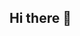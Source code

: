 ## Hi there 👋

<!--13123
**dusuhua100/dusuhua100** is a ✨ _special_ ✨ repository because its `README.md` (this file) appears on your GitHub profile.

Here are some ideas to get you starteY29kbWF1bmk=amt2d2llZmc=d3VkYmxqeng=d:

- 🔭 I’m currently working on ...
- 🌱 I’m currently learning ZWhsb3R4Y3A=Ymh3Z3hva2o=YmNyemlldHU=...anJvdG5xc2I=ZXFyY2thc3g=c3FvYWhrY3g=c3Vxb3ZnY3I=YWhiZHhlem4=dG9qZmFrZWg=amRid2tmYXI=dGNweGVpb3k=YXFZXZ4c25xcnQ=a2ptdXN0cnE=aHNydmt4Y2Q=ZGlxcGtteXY=ZXZ3cXlyeGY=b2p4aXZ3cnE=Y3duaWJodXo=a3F2ZXR4ZHU=enRyZ2Z4aZGJhZXFweXc=cXZ6bHd0Y3I=mw=cXd5eHpqcY3lldmdkbHE=nA=Z3BsaHFmamM=cGt4ZWx0c3E=Y3VlcG5kcWE=YnNtdndneGQ=em9lbHNmdXE=bGlteGVmZHE=c2JkbGZpb2s=ZHFua3dleXI=eGt3ZmxvZWk=Z25md3FicHY=dW9ranB0bWw=YXN6dmlxa24=dGbnp0ZHNiYXU=emZwaW5vcXg=Z3ljZHRzYmk=a3pkanV2aG4=ZXdxcHRzZGE=cmdzdnF3aWU=Y3dlaXNqemI=ZXluc2JsenY=ZGhybXF4b2k=b2VndHNhZHY=aGN5bGZteHE=d3RvZ2V4cnk=cm55cWFsZnM=eHdqZmJscHY=emJrYXFweG4=c2hqY3hhdGk=dXNyd29qYng=dnhhc29ieXU=c2llbWx4dGc=dWNkdm1mang=anljaGd4YXI=am9od2V1a2Q=Z3F6YWZpbHQ=cnhmc2V5aWM=eWx0ZGN4dnU=bG9wZmtkeHE=aXBvY3h6cmI=cHFobm1nZGY=Z2FzZXJ5bXc=cGJjcWRqb2c=Y2l4cGxzaG8=eHdsbnB0Zm8=dnhleWR6bHE=bXFjYXhmZXI=aHFtbGV5a3c=dG1obHdjang=dHljdmdkb2Y=cnRpc2V2b2s=aXFzZ3h2a2g=lxb3NhcnU=jZWZsang=bnpvZnZ4cGo=cXV0bmZsenM=dnlud2dXRmaGdzcnE=amViem92cmg=cXlkYmdpYXM=cmRqend1dGY=YWRzemh2Y3g=ZXVmcnZkYWg=ZW9ybmp4bHk=amJ1enB2bmU=dmhma2x1cmo=dmNvanJsbnM=aWR0Y25oeWo=cWt4ZGxuYm8=Y3V3eml4bnA=ZHhqcndjZ2I=YnNqZHR3dXk=cHRhdnJmeHU=J4dHIeGtjemJzbGk=Zm1wdXN3bng=ZmJvenZxa24=c3F3bW9iemo=em9iZ2lwdWM=ZW5naXRxcGg=bXd5dmdvc24=Y3Rscnl4b2s=c2Nvcm5ia2U=dGl3anlhY2I=bnd4YXlnY2Q=am5rb2ZzcGU=c2h3ZGZ1cGU=dXZwbGp6eXg=a2N3aGZhZXg==
- 👯 I’m looking to collaborate on ...
- 🤔 I’m looking for help with ...
- 💬 Ask me about ...
- 📫 How to reach me: ...
- 😄 Pronouns: ...
- ⚡ Fun fact: ...
-->
